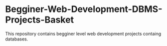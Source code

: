 # Begginer-Web-Development-DBMS-Projects-Basket
This repository contains begginer level web development projects containg databases.
